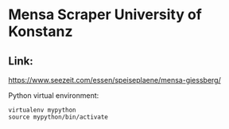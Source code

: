 # Mensa Scraper University of Konstanz 
## Link: 
https://www.seezeit.com/essen/speiseplaene/mensa-giessberg/

Python virtual environment:
<pre><code>virtualenv mypython
source mypython/bin/activate
</code></pre>
